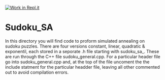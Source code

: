 [![Work in Repl.it](https://classroom.github.com/assets/work-in-replit-14baed9a392b3a25080506f3b7b6d57f295ec2978f6f33ec97e36a161684cbe9.svg)](https://classroom.github.com/online_ide?assignment_repo_id=4835627&assignment_repo_type=AssignmentRepo)



# Sudoku_SA
In this directory you will find code to proform simulated annealing on sudoku puzzles. There are four versions constant, linear, quadratic & exponentil, each stored in a seporate .h file starting with sudoku_sa_. These are run through the C++ file sudoku_general.cpp. For a particular header file go into sudoku_general.cpp and, at the top of the file uncoment the the include statment for the particular headder file, leaving all other commented out to avoid compilation errors. 

